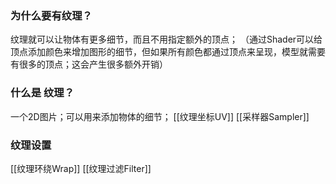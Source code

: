### 为什么要有纹理？
纹理就可以让物体有更多细节，而且不用指定额外的顶点；
（通过Shader可以给顶点添加颜色来增加图形的细节，但如果所有颜色都通过顶点来呈现，模型就需要有很多的顶点；这会产生很多额外开销）

### 什么是 纹理？
一个2D图片；可以用来添加物体的细节；
[[纹理坐标UV]]
[[采样器Sampler]]

### 纹理设置
[[纹理环绕Wrap]]
[[纹理过滤Filter]]
